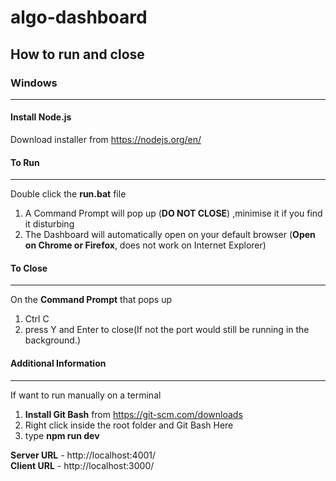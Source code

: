 # algo-dashboard

## How to run and close

### Windows
------------------------------------------------------------------------------------------------------------------------------------------
#### Install Node.js
Download installer from https://nodejs.org/en/


#### To Run
------------------------------------- 
Double click the **run.bat** file  

1) A Command Prompt will pop up (**DO NOT CLOSE**) ,minimise it if you find it disturbing
2) The Dashboard will automatically open on your default browser (**Open on Chrome or Firefox**, does not work on Internet Explorer)

#### To Close
---------------------
On the **Command Prompt** that pops up
1) Ctrl C
2) press Y and Enter to close(If not the port would still be running in the background.)

#### Additional Information
-----------------
If want to run manually on a terminal
1) **Install Git Bash**  from https://git-scm.com/downloads 
2) Right click inside the root folder and Git Bash Here
3) type **npm run dev**

**Server URL** - http://localhost:4001/   
**Client URL** - http://localhost:3000/
